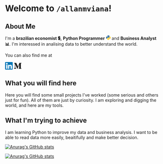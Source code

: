 # Welcome to `/allanmviana`!

## About Me
I'm a **brazilian economist 💲,** **Python Programmer** <img src="https://github.com/allanmviana/allanmviana/blob/main/img/python.svg" width="15px"> and **Business Analyst 📊**. I'm interessed in analising data to better understand the world.

You can also find me at

[<img src="https://github.com/allanmviana/allanmviana/blob/main/img/Slide1.PNG" width="25px">](https://www.linkedin.com/in/allanmviana/)
[<img src="https://github.com/allanmviana/allanmviana/blob/main/img/Slide2.PNG" width="25px">](https://medium.com/@allanmviana)

## What you will find here
Here you will find some small projects I've worked  (some serious and others just for fun). All of them are just by curiosity. I am exploring and digging the world, and here are my tools.

## What I'm trying to achieve
I am learning Python to improve my data and business analysis. I want to be able to read data more easily, beaitifully and make better decision. 


[![Anurag's GitHub stats](https://github-readme-stats.vercel.app/api/?username=allanmviana&show_icons=true&title_color=fff&icon_color=79ff97&text_color=9f9f9f&bg_color=151515)](https://github.com/allanmviana/github-readme-stats)

[![Anurag's GitHub stats](https://github-readme-stats.vercel.app/api/top-langs/?username=allanmviana&show_icons=true&title_color=fff&icon_color=79ff97&text_color=9f9f9f&bg_color=151515)](https://github.com/allanmviana/github-readme-stats)


<!--
**allanmviana/allanmviana** is a ✨ _special_ ✨ repository because its `README.md` (this file) appears on your GitHub profile.

Here are some ideas to get you started:

- 🔭 I’m currently working on ...
- 🌱 I’m currently learning ...
- 👯 I’m looking to collaborate on ...
- 🤔 I’m looking for help with ...
- 💬 Ask me about ...
- 📫 How to reach me: ...
- 😄 Pronouns: ...
- ⚡ Fun fact: ...
-->
